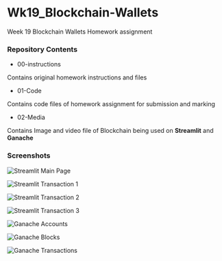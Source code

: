 # Wk19_Blockchain-Wallets
Week 19 Blockchain Wallets Homework assignment 

### Repository Contents

- 00-instructions

Contains original homework instructions and files

- 01-Code

Contains code files of homework assignment for submission and marking

- 02-Media

Contains Image and video file of Blockchain being used on **Streamlit** and **Ganache**

### Screenshots


![Streamlit Main Page](https://user-images.githubusercontent.com/97996333/183283790-b29a1799-f645-4a9d-9de8-de5d0a4640ae.PNG)

![Streamlit Transaction 1](https://user-images.githubusercontent.com/97996333/183283802-a7b4cd6f-1bfb-42cd-99d0-cc684f731c3c.PNG)

![Streamlit Transaction 2](https://user-images.githubusercontent.com/97996333/183283794-b69de1ec-b657-4921-8ff7-0521a5c25de4.PNG)

![Streamlit Transaction 3](https://user-images.githubusercontent.com/97996333/183283800-579d432b-e778-4e79-99d8-20c08e5d54db.PNG)

![Ganache Accounts](https://user-images.githubusercontent.com/97996333/183283805-da6c20ab-ebc7-4a78-aea3-32864c1a503d.PNG)

![Ganache Blocks](https://user-images.githubusercontent.com/97996333/183283806-cdd9ceb1-6ec7-42f3-a55c-723eaa5bccaa.PNG)

![Ganache Transactions](https://user-images.githubusercontent.com/97996333/183283807-3c7db8ea-7e97-44ff-bcd4-9ab40c3278b6.PNG)